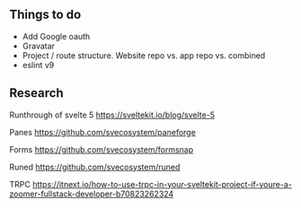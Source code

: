 ## Things to do

- Add Google oauth
- Gravatar
- Project / route structure. Website repo vs. app repo vs. combined
- eslint v9

## Research

Runthrough of svelte 5
https://sveltekit.io/blog/svelte-5

Panes
https://github.com/svecosystem/paneforge

Forms
https://github.com/svecosystem/formsnap

Runed
https://github.com/svecosystem/runed

TRPC
https://itnext.io/how-to-use-trpc-in-your-sveltekit-project-if-youre-a-zoomer-fullstack-developer-b70823262324

